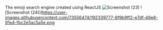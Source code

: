 The emoji search engine created using ReactJS
![Screenshot (23)](https://user-images.githubusercontent.com/73556474/192339764-1cc3a247-9f90-4a85-a4b2-af020b81c2bc.png)
![Screenshot (24)](https://user-images.githubusercontent.com/73556474/192339777-8f9b9ff2-e7df-46e8-91e4-fbc2e5ac5a5e.png

